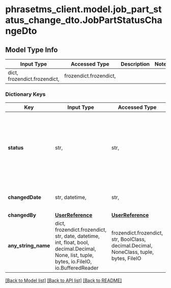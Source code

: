 # phrasetms_client.model.job_part_status_change_dto.JobPartStatusChangeDto

## Model Type Info

| Input Type                   | Accessed Type          | Description | Notes |
| ---------------------------- | ---------------------- | ----------- | ----- |
| dict, frozendict.frozendict, | frozendict.frozendict, |             |

### Dictionary Keys

| Key                 | Input Type                                                                                                                                  | Accessed Type                                                                           | Description                                                        | Notes                                                                                                                     |
| ------------------- | ------------------------------------------------------------------------------------------------------------------------------------------- | --------------------------------------------------------------------------------------- | ------------------------------------------------------------------ | ------------------------------------------------------------------------------------------------------------------------- |
| **status**          | str,                                                                                                                                        | str,                                                                                    |                                                                    | [optional] must be one of ["NEW", "ACCEPTED", "DECLINED", "REJECTED", "DELIVERED", "EMAILED", "COMPLETED", "CANCELLED", ] |
| **changedDate**     | str, datetime,                                                                                                                              | str,                                                                                    |                                                                    | [optional] value must conform to RFC-3339 date-time                                                                       |
| **changedBy**       | [**UserReference**](UserReference.md)                                                                                                       | [**UserReference**](UserReference.md)                                                   |                                                                    | [optional]                                                                                                                |
| **any_string_name** | dict, frozendict.frozendict, str, date, datetime, int, float, bool, decimal.Decimal, None, list, tuple, bytes, io.FileIO, io.BufferedReader | frozendict.frozendict, str, BoolClass, decimal.Decimal, NoneClass, tuple, bytes, FileIO | any string name can be used but the value must be the correct type | [optional]                                                                                                                |

[[Back to Model list]](../../README.md#documentation-for-models) [[Back to API list]](../../README.md#documentation-for-api-endpoints) [[Back to README]](../../README.md)
